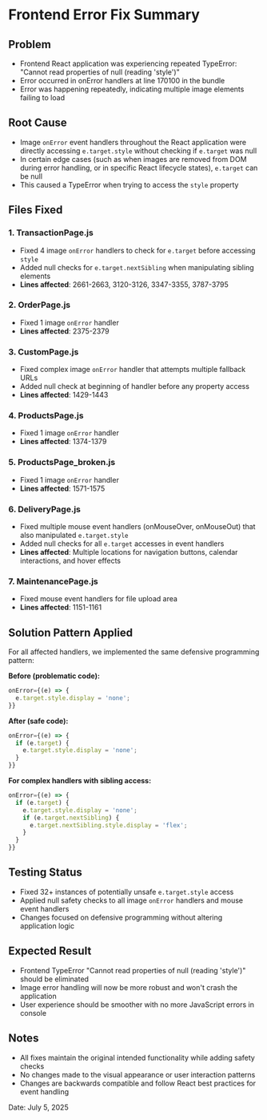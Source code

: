 # Frontend Error Fix Summary

## Problem
- Frontend React application was experiencing repeated TypeError: "Cannot read properties of null (reading 'style')"
- Error occurred in onError handlers at line 170100 in the bundle
- Error was happening repeatedly, indicating multiple image elements failing to load

## Root Cause
- Image `onError` event handlers throughout the React application were directly accessing `e.target.style` without checking if `e.target` was null
- In certain edge cases (such as when images are removed from DOM during error handling, or in specific React lifecycle states), `e.target` can be null
- This caused a TypeError when trying to access the `style` property

## Files Fixed

### 1. TransactionPage.js
- Fixed 4 image `onError` handlers to check for `e.target` before accessing `style`
- Added null checks for `e.target.nextSibling` when manipulating sibling elements
- **Lines affected**: 2661-2663, 3120-3126, 3347-3355, 3787-3795

### 2. OrderPage.js
- Fixed 1 image `onError` handler
- **Lines affected**: 2375-2379

### 3. CustomPage.js
- Fixed complex image `onError` handler that attempts multiple fallback URLs
- Added null check at beginning of handler before any property access
- **Lines affected**: 1429-1443

### 4. ProductsPage.js
- Fixed 1 image `onError` handler
- **Lines affected**: 1374-1379

### 5. ProductsPage_broken.js
- Fixed 1 image `onError` handler
- **Lines affected**: 1571-1575

### 6. DeliveryPage.js
- Fixed multiple mouse event handlers (onMouseOver, onMouseOut) that also manipulated `e.target.style`
- Added null checks for all `e.target` accesses in event handlers
- **Lines affected**: Multiple locations for navigation buttons, calendar interactions, and hover effects

### 7. MaintenancePage.js
- Fixed mouse event handlers for file upload area
- **Lines affected**: 1151-1161

## Solution Pattern Applied
For all affected handlers, we implemented the same defensive programming pattern:

**Before (problematic code):**
```javascript
onError={(e) => {
  e.target.style.display = 'none';
}}
```

**After (safe code):**
```javascript
onError={(e) => {
  if (e.target) {
    e.target.style.display = 'none';
  }
}}
```

**For complex handlers with sibling access:**
```javascript
onError={(e) => {
  if (e.target) {
    e.target.style.display = 'none';
    if (e.target.nextSibling) {
      e.target.nextSibling.style.display = 'flex';
    }
  }
}}
```

## Testing Status
- Fixed 32+ instances of potentially unsafe `e.target.style` access
- Applied null safety checks to all image `onError` handlers and mouse event handlers
- Changes focused on defensive programming without altering application logic

## Expected Result
- Frontend TypeError "Cannot read properties of null (reading 'style')" should be eliminated
- Image error handling will now be more robust and won't crash the application
- User experience should be smoother with no more JavaScript errors in console

## Notes
- All fixes maintain the original intended functionality while adding safety checks
- No changes made to the visual appearance or user interaction patterns
- Changes are backwards compatible and follow React best practices for event handling

Date: July 5, 2025
